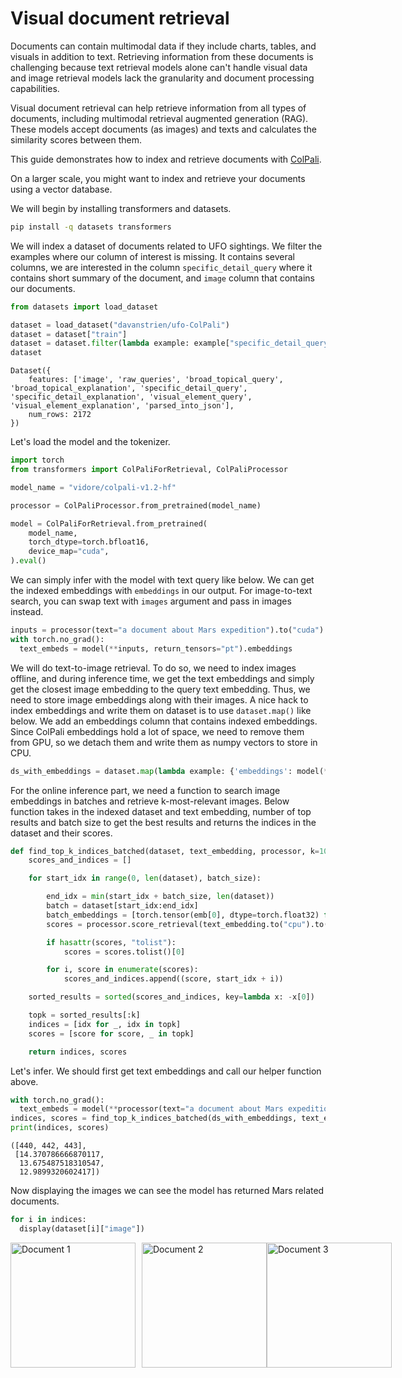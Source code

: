 <!--Copyright 2025 The HuggingFace Team. All rights reserved.

Licensed under the Apache License, Version 2.0 (the "License"); you may not use this file except in compliance with
the License. You may obtain a copy of the License at

http://www.apache.org/licenses/LICENSE-2.0

Unless required by applicable law or agreed to in writing, software distributed under the License is distributed on
an "AS IS" BASIS, WITHOUT WARRANTIES OR CONDITIONS OF ANY KIND, either express or implied. See the License for the
specific language governing permissions and limitations under the License.

⚠️ Note that this file is in Markdown but contain specific syntax for our doc-builder (similar to MDX) that may not be
rendered properly in your Markdown viewer.

-->
# Visual document retrieval

Documents can contain multimodal data if they include charts, tables, and visuals in addition to text. Retrieving information from these documents is challenging because text retrieval models alone can't handle visual data and image retrieval models lack the granularity and document processing capabilities.

Visual document retrieval can help retrieve information from all types of documents, including multimodal retrieval augmented generation (RAG). These models accept documents (as images) and texts and calculates the similarity scores between them.

This guide demonstrates how to index and retrieve documents with [ColPali](../model_doc/colpali).  

<Tip>

On a larger scale, you might want to index and retrieve your documents using a vector database. 

</Tip>

We will begin by installing transformers and datasets.

```bash
pip install -q datasets transformers
```

We will index a dataset of documents related to UFO sightings. We filter the examples where our column of interest is missing. It contains several columns, we are interested in the column `specific_detail_query` where it contains short summary of the document, and `image` column that contains our documents.

```python
from datasets import load_dataset

dataset = load_dataset("davanstrien/ufo-ColPali")
dataset = dataset["train"]
dataset = dataset.filter(lambda example: example["specific_detail_query"] is not None)
dataset
```
```
Dataset({
    features: ['image', 'raw_queries', 'broad_topical_query', 'broad_topical_explanation', 'specific_detail_query', 'specific_detail_explanation', 'visual_element_query', 'visual_element_explanation', 'parsed_into_json'],
    num_rows: 2172
})
```

Let's load the model and the tokenizer.

```python
import torch
from transformers import ColPaliForRetrieval, ColPaliProcessor

model_name = "vidore/colpali-v1.2-hf"

processor = ColPaliProcessor.from_pretrained(model_name)

model = ColPaliForRetrieval.from_pretrained(
    model_name,
    torch_dtype=torch.bfloat16,
    device_map="cuda",
).eval()
```

We can simply infer with the model with text query like below. We can get the indexed embeddings with `embeddings` in our output. For image-to-text search, you can swap text with `images` argument and pass in images instead. 

```python
inputs = processor(text="a document about Mars expedition").to("cuda")
with torch.no_grad():
  text_embeds = model(**inputs, return_tensors="pt").embeddings
```

We will do text-to-image retrieval. To do so, we need to index images offline, and during inference time, we get the text embeddings and simply get the closest image embedding to the query text embedding. Thus, we need to store image embeddings along with their images. A nice hack to index embeddings and write them on dataset is to use `dataset.map()` like below. We add an embeddings column that contains indexed embeddings. Since ColPali embeddings hold a lot of space, we need to remove them from GPU, so we detach them and write them as numpy vectors to store in CPU.

```python
ds_with_embeddings = dataset.map(lambda example: {'embeddings': model(**processor(images=example["image"]).to("cuda"), return_tensors="pt").embeddings.to(torch.float32).detach().cpu().numpy()})
```

For the online inference part, we need a function to search image embeddings in batches and retrieve k-most-relevant images. Below function takes in the indexed dataset and text embedding, number of top results and batch size to get the best results and returns the indices in the dataset and their scores.

```python
def find_top_k_indices_batched(dataset, text_embedding, processor, k=10, batch_size=4):
    scores_and_indices = []

    for start_idx in range(0, len(dataset), batch_size):

        end_idx = min(start_idx + batch_size, len(dataset))
        batch = dataset[start_idx:end_idx]        
        batch_embeddings = [torch.tensor(emb[0], dtype=torch.float32) for emb in batch["embeddings"]]
        scores = processor.score_retrieval(text_embedding.to("cpu").to(torch.float32), batch_embeddings)

        if hasattr(scores, "tolist"):
            scores = scores.tolist()[0]

        for i, score in enumerate(scores):
            scores_and_indices.append((score, start_idx + i))

    sorted_results = sorted(scores_and_indices, key=lambda x: -x[0])

    topk = sorted_results[:k]
    indices = [idx for _, idx in topk]
    scores = [score for score, _ in topk]

    return indices, scores
```

Let's infer. We should first get text embeddings and call our helper function above.

```python
with torch.no_grad():
  text_embeds = model(**processor(text="a document about Mars expedition").to("cuda"), return_tensors="pt").embeddings
indices, scores = find_top_k_indices_batched(ds_with_embeddings, text_embeds, processor, k=3, batch_size=4)
print(indices, scores)
```

```
([440, 442, 443],
 [14.370786666870117,
  13.675487518310547,
  12.9899320602417])
```

Now displaying the images we can see the model has returned Mars related documents.

```python
for i in indices:
  display(dataset[i]["image"])
```

<div style="display: flex; align-items: center;">
    <img src="https://huggingface.co/datasets/huggingface/documentation-images/resolve/main/doc_1.png" 
         alt="Document 1" 
         style="height: 200px; object-fit: contain; margin-right: 10px;">
    <img src="https://huggingface.co/datasets/huggingface/documentation-images/resolve/main/doc_2.png" 
         alt="Document 2" 
         style="height: 200px; object-fit: contain;">
    <img src="https://huggingface.co/datasets/huggingface/documentation-images/resolve/main/doc_3.png" 
         alt="Document 3" 
         style="height: 200px; object-fit: contain;">
</div>